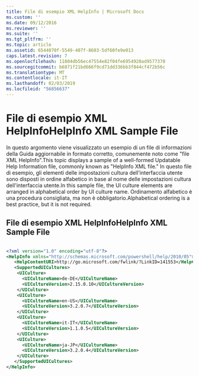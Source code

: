 ```yaml
---
title: File di esempio XML HelpInfo | Microsoft Docs
ms.custom: ''
ms.date: 09/12/2016
ms.reviewer: ''
ms.suite: ''
ms.tgt_pltfrm: ''
ms.topic: article
ms.assetid: 6544070f-5549-407f-8603-5df60fe9e013
caps.latest.revision: 7
ms.openlocfilehash: 11804db56ec47554e82f04fe6954920ad9577370
ms.sourcegitcommit: b6871f21bd666f9cd71dd336bb3f844cf472b56c
ms.translationtype: MT
ms.contentlocale: it-IT
ms.lasthandoff: 02/03/2019
ms.locfileid: "56856637"
---
```

# <a name="helpinfo-xml-sample-file"></a><span data-ttu-id="4164b-102">File di esempio XML HelpInfo</span><span class="sxs-lookup"><span data-stu-id="4164b-102">HelpInfo XML Sample File</span></span>

<span data-ttu-id="4164b-103">In questo argomento viene visualizzato un esempio di un file di informazioni della Guida aggiornabile in formato corretto, comunemente noto come "file XML HelpInfo".</span><span class="sxs-lookup"><span data-stu-id="4164b-103">This topic displays a sample of a well-formed Updatable Help Information file, commonly known as "HelpInfo XML file."</span></span> <span data-ttu-id="4164b-104">In questo file di esempio, gli elementi delle impostazioni cultura dell'interfaccia utente sono disposti in ordine alfabetico in base al nome delle impostazioni cultura dell'interfaccia utente.</span><span class="sxs-lookup"><span data-stu-id="4164b-104">In this sample file, the UI culture elements are arranged in alphabetical order by UI culture name.</span></span> <span data-ttu-id="4164b-105">Ordinamento alfabetico è una procedura consigliata, ma non è obbligatorio.</span><span class="sxs-lookup"><span data-stu-id="4164b-105">Alphabetical ordering is a best practice, but it is not required.</span></span>

## <a name="helpinfo-xml-sample-file"></a><span data-ttu-id="4164b-106">File di esempio XML HelpInfo</span><span class="sxs-lookup"><span data-stu-id="4164b-106">HelpInfo XML Sample File</span></span>

```xml

<?xml version="1.0" encoding="utf-8"?>
<HelpInfo xmlns="http://schemas.microsoft.com/powershell/help/2010/05">
   <HelpContentURI>http://go.microsoft.com/fwlink/?LinkID=141553</HelpContentURI>
   <SupportedUICultures>
    <UICulture>
      <UICultureName>de-DE</UICultureName>
      <UICultureVersion>2.15.0.10</UICultureVersion>
    </UICulture>
    <UICulture>
      <UICultureName>en-US</UICultureName>
      <UICultureVersion>3.2.0.7</UICultureVersion>
    </UICulture>
    <UICulture>
      <UICultureName>it-IT</UICultureName>
      <UICultureVersion>1.1.0.5</UICultureVersion>
    </UICulture>
    <UICulture>
      <UICultureName>ja-JP</UICultureName>
      <UICultureVersion>3.2.0.4</UICultureVersion>
    </UICulture>
   </SupportedUICultures>
</HelpInfo>

```